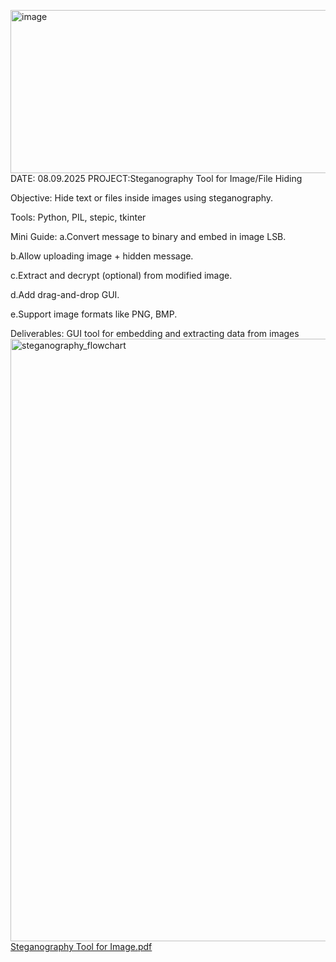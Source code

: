 <img width="1587" height="261" alt="image" src="https://github.com/user-attachments/assets/f4c97f68-a24d-4cc3-9a49-3808595a6a36" />DATE: 08.09.2025
PROJECT:Steganography Tool for Image/File Hiding
          
 Objective: Hide text or files inside images using steganography.
 
 Tools: Python, PIL, stepic, tkinter
 
 Mini Guide:
 a.Convert message to binary and embed in image LSB.
 
 b.Allow uploading image + hidden message.
 
 c.Extract and decrypt (optional) from modified image.
 
 d.Add drag-and-drop GUI.
 
 e.Support image formats like PNG, BMP.
 
 Deliverables: GUI tool for embedding and extracting data from images<img width="1280" height="964" alt="steganography_flowchart" src="https://github.com/user-attachments/assets/39e634c4-b047-43ea-9894-c6c2ff3371dd" />
[Steganography Tool for Image.pdf](https://github.com/user-attachments/files/22215008/Steganography.Tool.for.Image.pdf)







